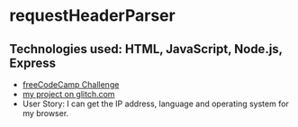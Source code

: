 # requestHeaderParser
## Technologies used: HTML, JavaScript, Node.js, Express
* [freeCodeCamp Challenge](https://www.freecodecamp.org/challenges/request-header-parser-microservice)
* [my project on glitch.com](https://excited-wizard.glitch.me/)
* User Story: I can get the IP address, language and operating system for my browser.
